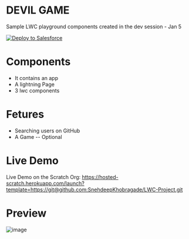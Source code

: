 # DEVIL GAME
 Sample LWC playground components created in the dev session - Jan 5
 
<a href="https://githubsfdeploy.herokuapp.com">
  <img alt="Deploy to Salesforce"
       src="https://raw.githubusercontent.com/afawcett/githubsfdeploy/master/deploy.png">
</a>

# Components 
 - It contains an app 
 - A lightning Page
 - 3 lwc components 

# Fetures 
 - Searching users on GitHub
 - A Game -- Optional

 
# Live Demo
Live Demo on the Scratch Org: https://hosted-scratch.herokuapp.com/launch?template=https://git@github.com:SnehdeepKhobragade/LWC-Project.git

# Preview

![image](https://user-images.githubusercontent.com/121805476/217161317-636560bf-8770-4bcd-92a7-313a8f18dd65.png)

